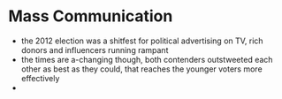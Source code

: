 # Mass Communication

- the 2012 election was a shitfest for political advertising on TV, rich
  donors and influencers running rampant
- the times are a-changing though, both contenders outstweeted each other as
  best as they could, that reaches the younger voters more effectively
- 

